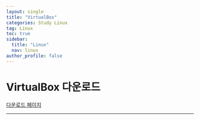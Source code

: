```yaml
---
layout: single
title: "VirtualBox"
categories: Study Linux
tag: Linux
toc: true
sidebar:
  title: "Linux"
  nav: linux
author_profile: false
---
```


# VirtualBox 다운로드
[다운로드 페이지](https://www.oracle.com/kr/virtualization/virtualbox/)


---